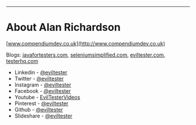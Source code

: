 ---

# About Alan Richardson

[www.compendiumdev.co.uk](http://www.compendiumdev.co.uk)

Blogs: [javafortesters.com](http://www.javafortesters.com), [seleniumsimplified.com](http://seleniumsimplified.com), [eviltester.com](http://www.eviltester.com), [testerhq.com](http://testerhq.com)

- Linkedin - [@eviltester](https://uk.linkedin.com/in/eviltester)
- Twitter - [@eviltester](https://twitter.com/eviltester)
- Instagram - [@eviltester](https://www.instagram.com/eviltester)
- Facebook - [@eviltester](https://facebook.com/eviltester/)
- Youtube - [EvilTesterVideos](https://www.youtube.com/user/EviltesterVideos)
- Pinterest - [@eviltester](https://uk.pinterest.com/eviltester/)
- Github - [@eviltester](https://github.com/eviltester/)
- Slideshare - [@eviltester](https://www.slideshare.net/eviltester)

